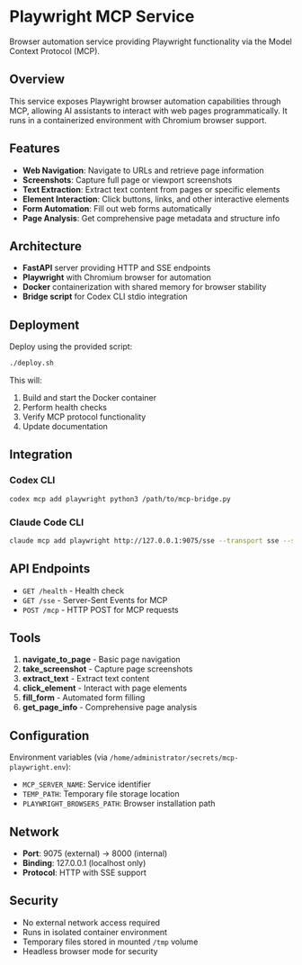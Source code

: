 # Playwright MCP Service

Browser automation service providing Playwright functionality via the Model Context Protocol (MCP).

## Overview

This service exposes Playwright browser automation capabilities through MCP, allowing AI assistants to interact with web pages programmatically. It runs in a containerized environment with Chromium browser support.

## Features

- **Web Navigation**: Navigate to URLs and retrieve page information
- **Screenshots**: Capture full page or viewport screenshots
- **Text Extraction**: Extract text content from pages or specific elements
- **Element Interaction**: Click buttons, links, and other interactive elements
- **Form Automation**: Fill out web forms automatically
- **Page Analysis**: Get comprehensive page metadata and structure info

## Architecture

- **FastAPI** server providing HTTP and SSE endpoints
- **Playwright** with Chromium browser for automation
- **Docker** containerization with shared memory for browser stability
- **Bridge script** for Codex CLI stdio integration

## Deployment

Deploy using the provided script:
```bash
./deploy.sh
```

This will:
1. Build and start the Docker container
2. Perform health checks
3. Verify MCP protocol functionality
4. Update documentation

## Integration

### Codex CLI
```bash
codex mcp add playwright python3 /path/to/mcp-bridge.py
```

### Claude Code CLI
```bash
claude mcp add playwright http://127.0.0.1:9075/sse --transport sse --scope user
```

## API Endpoints

- `GET /health` - Health check
- `GET /sse` - Server-Sent Events for MCP
- `POST /mcp` - HTTP POST for MCP requests

## Tools

1. **navigate_to_page** - Basic page navigation
2. **take_screenshot** - Capture page screenshots
3. **extract_text** - Extract text content
4. **click_element** - Interact with page elements
5. **fill_form** - Automated form filling
6. **get_page_info** - Comprehensive page analysis

## Configuration

Environment variables (via `/home/administrator/secrets/mcp-playwright.env`):
- `MCP_SERVER_NAME`: Service identifier
- `TEMP_PATH`: Temporary file storage location
- `PLAYWRIGHT_BROWSERS_PATH`: Browser installation path

## Network

- **Port**: 9075 (external) → 8000 (internal)
- **Binding**: 127.0.0.1 (localhost only)
- **Protocol**: HTTP with SSE support

## Security

- No external network access required
- Runs in isolated container environment
- Temporary files stored in mounted `/tmp` volume
- Headless browser mode for security